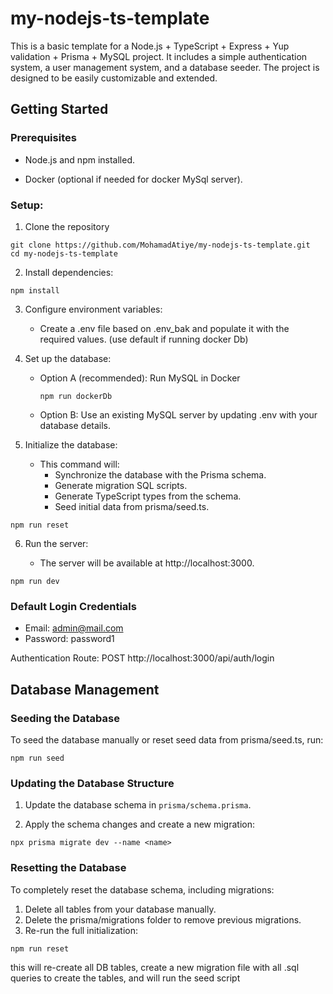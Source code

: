 # my-nodejs-ts-template

This is a basic template for a Node.js + TypeScript + Express + Yup validation + Prisma + MySQL project. It includes a simple authentication system, a user management system, and a database seeder. The project is designed to be easily customizable and extended.

## Getting Started

### Prerequisites

+ Node.js and npm installed.

+ Docker (optional if needed for docker MySql server).

### Setup:

1. Clone the repository
```
git clone https://github.com/MohamadAtiye/my-nodejs-ts-template.git
cd my-nodejs-ts-template
```

2. Install dependencies:
```
npm install
```

3. Configure environment variables:
   
    + Create a .env file based on .env_bak and populate it with the required values. (use default if running docker Db)

5. Set up the database:

    + Option A (recommended): Run MySQL in Docker
      
      ```
      npm run dockerDb
      ```

    + Option B: Use an existing MySQL server by updating .env with your database details.

6. Initialize the database:

    + This command will:
      + Synchronize the database with the Prisma schema.
      + Generate migration SQL scripts.
      + Generate TypeScript types from the schema.
      + Seed initial data from prisma/seed.ts.
   
```
npm run reset
```

6. Run the server:
   
    - The server will be available at http://localhost:3000.
```
npm run dev
```


### Default Login Credentials

+ Email: admin@mail.com
+ Password: password1
  
Authentication Route: POST http://localhost:3000/api/auth/login

## Database Management

### Seeding the Database
To seed the database manually or reset seed data from prisma/seed.ts, run:
```
npm run seed
```

### Updating the Database Structure

1. Update the database schema in `prisma/schema.prisma`.

2. Apply the schema changes and create a new migration:
```
npx prisma migrate dev --name <name>
```

### Resetting the Database
To completely reset the database schema, including migrations:

1. Delete all tables from your database manually.
2. Delete the prisma/migrations folder to remove previous migrations.
3. Re-run the full initialization:
```
npm run reset
```
this will re-create all DB tables, create a new migration file with all .sql queries to create the tables, and will run the seed script
